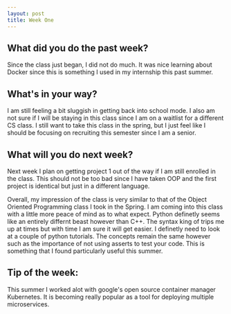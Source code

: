 ```yaml
---
layout: post
title: Week One
---
```


## What did you do the past week?
Since the class just began, I did not do much. It was nice learning about Docker since this is something I used in my internship this past summer.

## What's in your way?
I am still feeling a bit sluggish in getting back into school mode. I also am not sure if I will be staying in this class since I am on a waitlist for a different CS class. I still want to take this class in the spring, but I just feel like I should be focusing on recruiting this semester since I am a senior.

## What will you do next week?
Next week I plan on getting project 1 out of the way if I am still enrolled in the class. This should not be too bad since I have taken OOP and the first project is identical but just in a different language.

Overall, my impression of the class is very similar to that of the Object Oriented Programming class I took in the Spring. I am coming into this class with a little more peace of mind as to what expect. Python definetly seems like an entirely differnt beast however than C++. The syntax king of trips me up at times but with time I am sure it will get easier. I definetly need to look at a couple of python tutorials. The concepts remain the same however such as the importance of not using asserts to test your code. This is something that I found particularly useful this summer.

## Tip of the week:
This summer I worked alot with google's open source container manager Kubernetes. It is becoming really popular as a tool for deploying multiple  microservices. 
